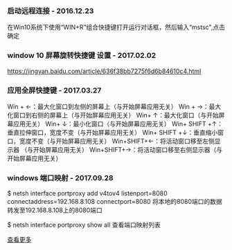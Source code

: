 ### 启动远程连接 - 2016.12.23
在Win10系统下使用“WIN+R”组合快捷键打开运行对话框，然后输入“mstsc",点击确定

### window 10 屏幕旋转快捷键 设置 - 2017.02.02
https://jingyan.baidu.com/article/636f38bb7275f6d6b84610c4.html

### 应用全屏快捷键 - 2017.03.27
Win + ←：最大化窗口到左侧的屏幕上（与开始屏幕应用无关）
Win + →：最大化窗口到右侧的屏幕上（与开始屏幕应用无关）
Win+ ↑：最大化窗口（与开始屏幕应用无关）
Win+ ↓：最小化窗口（与开始屏幕应用无关）
Win+ SHIFT +↑：垂直拉伸窗口，宽度不变（与开始屏幕应用无关）
Win+ SHIFT
+↓：垂直缩小窗口，宽度不变（与开始屏幕应用无关）
Win+SHIFT+←：将活动窗口移至左侧显示器
（与开始屏幕应用无关）
Win+SHIFT+→：将活动窗口移至右侧显示器（与开始屏幕应用无关）

### windows 端口映射 - 2017.09.28

$ netsh interface portproxy add v4tov4 listenport=8080 connectaddress=192.168.8.108 connectport=8080
将本地的8080端口的数据转发至192.168.8.108上的8080端口

$ netsh interface portproxy show all
查看端口映射列表

[查看更多](http://blog.sina.com.cn/s/blog_59cc90640102xhel.html)